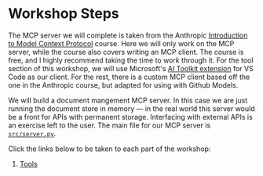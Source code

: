 # Workshop Steps

The MCP server we will complete is taken from the Anthropic [Introduction to Model Context Protocol](https://anthropic.skilljar.com/introduction-to-model-context-protocol) course. Here we will only work on the MCP server, while the course also covers writing an MCP client. The course is free, and I highly recommend taking the time to work through it. For the tool section of this workshop, we will use Microsoft's [AI Toolkit extension](https://marketplace.visualstudio.com/items?itemName=ms-windows-ai-studio.windows-ai-studio) for VS Code as our client. For the rest, there is a custom MCP client based off the one in the Anthropic course, but adapted for using with Github Models.

We will build a document mangement MCP server. In this case we are just running the document store in memory — in the real world this server would be a front for APIs with permanent storage. Interfacing with external APIs is an exercise left to the user. The main file for our MCP server is [`src/server.py`](src/server.py).

Click the links below to be taken to each part of the workshop:

1. [Tools](1.tools.md)
